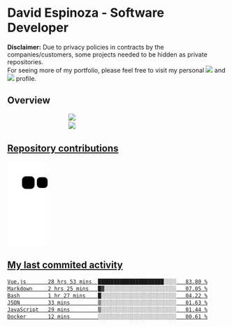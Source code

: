 # David Espinoza - Software Developer
<div id="links">
  <p>
    <strong>Disclaimer:</strong> Due to privacy policies in contracts by the companies/customers, some projects needed to be hidden as private repositories. <br />
For seeing more of my portfolio, please feel free to visit my personal <a href="https://davidespinoza.dev" target="_blank"><img src="https://img.shields.io/badge/website-000000?style=for-the-badge&logo=About.me&logoColor=white" target="_blank"></a> and <a href="https://www.linkedin.com/in/despinozap" target="_blank"><img src="https://img.shields.io/badge/LinkedIn-0077B5?style=for-the-badge&logo=linkedin&logoColor=white" target="_blank"></a> profile.
  </p>
</div>

## Overview

<div id="stats">
  <a href="https://github.com/despinozap">
  <img height="180em" style="margin: 0em 10em;" src="https://github-readme-stats.vercel.app/api?username=despinozap&show_icons=true&include_all_commits=true&count_private=true&theme=default"/>
  <img height="180em" style="margin: 0em 10em;" src="https://github-readme-stats.vercel.app/api/top-langs/?username=despinozap&layout=compact&langs_count=7&theme=default"/>
</div>
 
## Repository contributions
<div id="snake"> 

  ![Snake animation](https://github.com/despinozap/despinozap/blob/output/github-contribution-grid-snake.svg)
</div>

## My last commited activity
<!--START_SECTION:waka-->

```text
Vue.js       28 hrs 53 mins  █████████████████████░░░░   83.80 %
Markdown     2 hrs 25 mins   █▓░░░░░░░░░░░░░░░░░░░░░░░   07.05 %
Bash         1 hr 27 mins    █░░░░░░░░░░░░░░░░░░░░░░░░   04.22 %
JSON         33 mins         ▒░░░░░░░░░░░░░░░░░░░░░░░░   01.63 %
JavaScript   29 mins         ▒░░░░░░░░░░░░░░░░░░░░░░░░   01.44 %
Docker       12 mins         ░░░░░░░░░░░░░░░░░░░░░░░░░   00.61 %
```

<!--END_SECTION:waka-->
